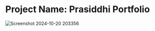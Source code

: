 # Project Name: Prasiddhi Portfolio
![Screenshot 2024-10-20 203356](https://github.com/user-attachments/assets/606b52e9-d715-4158-9a23-7cd1780947f1)
